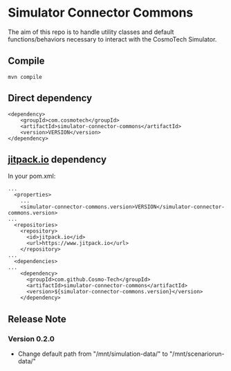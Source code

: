 # Simulator Connector Commons

The aim of this repo is to handle utility classes and default functions/behaviors necessary to interact with the CosmoTech Simulator.

## Compile
``` shell
mvn compile
```

## Direct dependency
```
<dependency>
    <groupId>com.cosmotech</groupId>
    <artifactId>simulator-connector-commons</artifactId>
    <version>VERSION</version>
</dependency>
```

## [jitpack.io](https://jitpack.io/) dependency
In your pom.xml:
```
...
  <properties>
    ...
    <simulator-connector-commons.version>VERSION</simulator-connector-commons.version>
...
  <repositories>
    <repository>
      <id>jitpack.io</id>
      <url>https://www.jitpack.io</url>
    </repository>
...
  <dependencies>
...
    <dependency>
      <groupId>com.github.Cosmo-Tech</groupId>
      <artifactId>simulator-connector-commons</artifactId>
      <version>${simulator-connector-commons.version}</version>
    </dependency>
```


## Release Note
### Version 0.2.0
* Change default path from "/mnt/simulation-data/" to "/mnt/scenariorun-data/"
